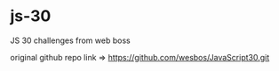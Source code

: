 # js-30
JS 30 challenges from web boss 

original github repo link => https://github.com/wesbos/JavaScript30.git
